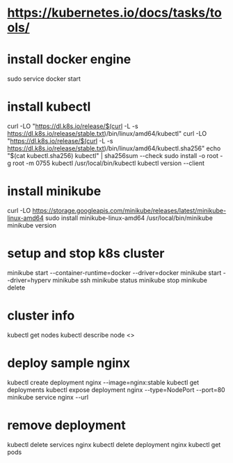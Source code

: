 # https://kubernetes.io/docs/tasks/tools/

# install docker engine
sudo service docker start


# install kubectl
curl -LO "https://dl.k8s.io/release/$(curl -L -s https://dl.k8s.io/release/stable.txt)/bin/linux/amd64/kubectl"
curl -LO "https://dl.k8s.io/release/$(curl -L -s https://dl.k8s.io/release/stable.txt)/bin/linux/amd64/kubectl.sha256"
echo "$(cat kubectl.sha256)  kubectl" | sha256sum --check
sudo install -o root -g root -m 0755 kubectl /usr/local/bin/kubectl
kubectl version --client


# install minikube
curl -LO https://storage.googleapis.com/minikube/releases/latest/minikube-linux-amd64
sudo install minikube-linux-amd64 /usr/local/bin/minikube
minikube version


# setup and stop k8s cluster
minikube start --container-runtime=docker --driver=docker
minikube start --driver=hyperv
minikube ssh
minikube status
minikube stop
minikube delete

# cluster info
kubectl get nodes
kubectl describe node <>

# deploy sample nginx
kubectl create deployment nginx --image=nginx:stable
kubectl get deployments
kubectl expose deployment nginx --type=NodePort --port=80
minikube service nginx --url

# remove deployment
kubectl delete services nginx
kubectl delete deployment nginx
kubectl get pods

